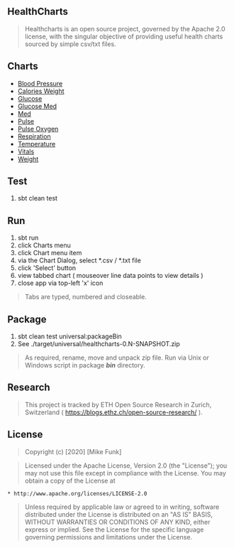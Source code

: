 HealthCharts
------------
>Healthcharts is an open source project, governed by the Apache 2.0 license, with the
>singular objective of providing useful health charts sourced by simple csv/txt files.

Charts
------
- [Blood Pressure](./docs/blood.pressure.chart.md)
- [Calories Weight](docs/calories.weight.chart.md)
- [Glucose](docs/glucose.chart.md)
- [Glucose Med](docs/glucose.med.chart.md)
- [Med](docs/med.chart.md)
- [Pulse](./docs/pulse.chart.md)
- [Pulse Oxygen](./docs/pulse.oxygen.chart.md)
- [Respiration](./docs/respiration.chart.md)
- [Temperature](./docs/temperature.chart.md)
- [Vitals](./docs/vitals.chart.md)
- [Weight](./docs/weight.chart.md)

Test
----
1. sbt clean test

Run
---
1. sbt run
2. click Charts menu
3. click Chart menu item
4. via the Chart Dialog, select *.csv / *.txt file
5. click 'Select' button
6. view tabbed chart ( mouseover line data points to view details )
7. close app via top-left 'x' icon
>Tabs are typed, numbered and closeable.

Package
-------
1. sbt clean test universal:packageBin
2. See ./target/universal/healthcharts-0.N-SNAPSHOT.zip
>As required, rename, move and unpack zip file. Run via Unix or Windows script in package ***bin*** directory.

Research
--------
>This project is tracked by ETH Open Source Research in Zurich, Switzerland ( https://blogs.ethz.ch/open-source-research/ ).

License
-------
> Copyright (c) [2020] [Mike Funk]

>Licensed under the Apache License, Version 2.0 (the "License");
you may not use this file except in compliance with the License.
You may obtain a copy of the License at

    * http://www.apache.org/licenses/LICENSE-2.0

>Unless required by applicable law or agreed to in writing, software
distributed under the License is distributed on an "AS IS" BASIS,
WITHOUT WARRANTIES OR CONDITIONS OF ANY KIND, either express or implied.
See the License for the specific language governing permissions and
limitations under the License.